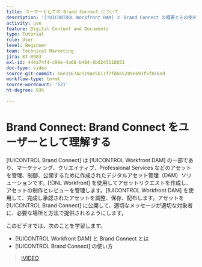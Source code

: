 ```yaml
---
title: ユーザーとしての Brand Connect について
description: '[!UICONTROL Workfront DAM] と Brand Connect の概要とその使用方法について説明します。'
activity: use
feature: Digital Content and Documents
type: Tutorial
role: User
level: Beginner
team: Technical Marketing
jira: KT-8983
exl-id: 444a74f4-c99e-4a68-b484-8b0245118051
doc-type: video
source-git-commit: 16e31674c519ae5b11f7fd665289e697f5f816ed
workflow-type: tm+mt
source-wordcount: '121'
ht-degree: 93%

---
```


# Brand Connect: Brand Connect をユーザーとして理解する

[!UICONTROL Brand Connect] は [!UICONTROL Workfront DAM] の一部であり、マーケティング、クリエイティブ、Professional Services などのアセットを管理、制御、公開するために作成されたデジタルアセット管理（DAM）ソリューションです。[!DNL Workfront] を使用してアセットリクエストを作成し、アセットの制作とレビューを管理します。[!UICONTROL Workfront DAM] を使用して、完成し承認されたアセットを調整、保存、配布します。アセットを [!UICONTROL Brand Connect] に公開して、適切なメッセージが適切な対象者に、必要な場所と方法で提供されるようにします。

このビデオでは、次のことを学習します。

* [!UICONTROL Workfront DAM] と Brand Connect とは
* [!UICONTROL Brand Connect] の使い方

>[!VIDEO](https://video.tv.adobe.com/v/335245/?quality=12&learn=on)
